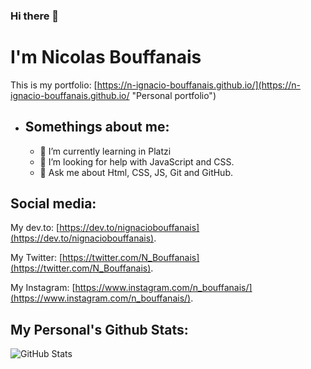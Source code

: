 ### Hi there 👋 

# I'm Nicolas Bouffanais

This is my portfolio: [https://n-ignacio-bouffanais.github.io/](https://n-ignacio-bouffanais.github.io/ "Personal portfolio")
* ## Somethings about me:
    * 🌱 I’m currently learning in Platzi
    * 🤔 I’m looking for help with JavaScript and CSS.
    * 💬 Ask me about Html, CSS, JS, Git and GitHub.
## Social media:
My dev.to: [https://dev.to/nignaciobouffanais](https://dev.to/nignaciobouffanais).

My Twitter: [https://twitter.com/N_Bouffanais](https://twitter.com/N_Bouffanais).

My Instagram: [https://www.instagram.com/n_bouffanais/](https://www.instagram.com/n_bouffanais/).

## My Personal's Github Stats:
![GitHub Stats](https://github-readme-stats.vercel.app/api?username=N-Ignacio-Bouffanais&theme=radical)